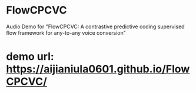 # FlowCPCVC
Audio Demo for "FlowCPCVC: A contrastive predictive coding supervised flow framework for any-to-any voice conversion"

# demo url: https://aijianiula0601.github.io/FlowCPCVC/
